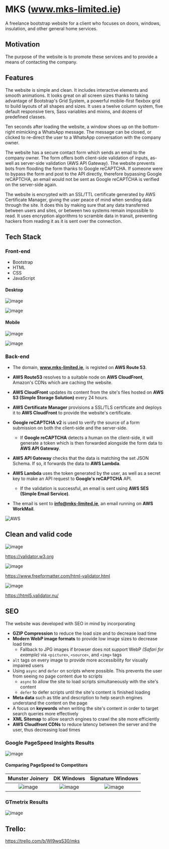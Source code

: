 # MKS (www.mks-limited.ie)
A freelance bootstrap website for a client who focuses on doors, windows, insulation, and other general home services.

## Motivation
The purpose of the website is to promote these services and to provide a means of contacting the company.

## Features
The website is simple and clean. It includes interactive elements and smooth animations. It looks great on all screen sizes thanks to taking advantage of Bootstrap's Grid System, a powerful mobile-first flexbox grid to build layouts of all shapes and sizes. It uses a twelve column system, five default responsive tiers, Sass variables and mixins, and dozens of predefined classes.

Ten seconds after loading the website, a window shoes up on the bottom-right mimicking a WhatsApp message. The message can be closed, or clicked to re-direct the user to a WhatsApp conversation with the company owner.

The website has a secure contact form which sends an email to the company owner. The form offers both client-side validation of inputs, as-well as server-side validation (AWS API Gateway). The website prevents bots from flooding the form thanks to Google reCAPTCHA. If someone were to bypass the form and post to the API directly, therefore bypassing Google reCAPTCHA, an email would not be sent as Google reCAPTCHA is verified on the server-side again.

The website is encrypted with an SSL/TTL certificate generated by AWS Certificate Manager, giving the user peace of mind when sending data through the site. It does this by making sure that any data transferred between users and sites, or between two systems remain impossible to read. It uses encryption algorithms to scramble data in transit, preventing hackers from reading it as it is sent over the connection.

## Tech Stack
### Front-end
* Bootstrap
* HTML
* CSS
* JavaScript

#### Desktop
![image](https://user-images.githubusercontent.com/46572996/109439952-50559a80-7a28-11eb-8170-49332b2594e7.png)

![image](https://user-images.githubusercontent.com/46572996/109440146-15079b80-7a29-11eb-8024-90eae9947fb4.png)

#### Mobile
![image](https://user-images.githubusercontent.com/46572996/109440077-d7a30e00-7a28-11eb-9b2a-2467f9d81800.png)

![image](https://user-images.githubusercontent.com/46572996/109440106-f0abbf00-7a28-11eb-8abb-418dd5ca5a8d.png)


### Back-end
* The domain, **www.mks-limited.ie**, is registed on **AWS Route 53**.
* **AWS Route53** resolves to a suitable node on **AWS CloudFront**, Amazon's CDNs which are caching the website.
* **AWS CloudFront** updates its content from the site's files hosted on **AWS S3 (Simple Storage Solution)** every 24 hours.
* **AWS Certificate Manager** provisions a SSL/TLS certificate and deploys it to **AWS CloudFront** to provide the website's certificate.

* **Google reCAPTCHA v2** is used to verify the source of a form submission on both the client-side and the server-side.
  * If **Google reCAPTCHA** detects a human on the client-side, it will generate a token which is then forwarded alongside the form data to **AWS API Gateway**.

* **AWS API Gateway** checks that the data is matching the set JSON Schema. If so, it forwards the data to **AWS Lambda**.
* **AWS Lambda** uses the token generated by the user, as well as a secret key to make an API request to **Google's reCAPTCHA** API.
  * If the validation is successful, an email is sent using **AWS SES (Simple Email Service)**.
* The email is sent to **info@mks-limited.ie**, an email running on **AWS WorkMail**.
 
![AWS](https://user-images.githubusercontent.com/46572996/109439085-cfe16a80-7a24-11eb-9cde-279fcf94a29f.png)

## Clean and valid code
![image](https://user-images.githubusercontent.com/46572996/112821542-bad91500-907e-11eb-95e7-28898236427c.png)

https://validator.w3.org

![image](https://user-images.githubusercontent.com/46572996/112822022-4e124a80-907f-11eb-99b2-b1788819fdf1.png)

https://www.freeformatter.com/html-validator.html

![image](https://user-images.githubusercontent.com/46572996/112822229-96316d00-907f-11eb-9aae-276c18d77904.png)

https://html5.validator.nu/

## SEO
The website was developed with SEO in mind by incorporating
* **GZIP Compression** to reduce the load size and to decrease load time
* **Modern WebP image formats** to provide low image sizes to decrease load time
    * Fallback to JPG images if browser does not support WebP *(Safari for example)* via `<picture>`, `<source>`, and `<img>` tags
* `alt` tags on every image to provide more accessibility for visually impaired users
* Using `async` and `defer` on scripts where possible. This prevents the user from seeing no page content due to scripts
    * `async` to allow the site to load scripts simultaneously with the site's content
    * `defer` to defer scripts until the site's content is finished loading
* **Meta data** such as title and description to help search engines understand the content on the page
* A focus on **keywords** when writing the site's content in order to target search queries more effectively
* **XML Sitemap** to allow search engines to crawl the site more efficiently
* **AWS Cloudfront CDNs** to reduce latency between the server and the user, thus decreasing load times

### Google PageSpeed Insights Results

![image](https://user-images.githubusercontent.com/46572996/112718379-70269400-8eea-11eb-9659-257f0dba376e.png)

#### Comparing PageSpeed to Competitors

Munster Joinery             |  DK Windows               | Signature Windows
:-------------------------:|:-------------------------:|:-------------------------:
![image](https://user-images.githubusercontent.com/46572996/112718819-5175cc80-8eed-11eb-8d4e-0ad1e77bc93d.png)  |  ![image](https://user-images.githubusercontent.com/46572996/112718841-84b85b80-8eed-11eb-9acf-364033884e1d.png) | ![image](https://user-images.githubusercontent.com/46572996/112718914-e973b600-8eed-11eb-8d2e-7849fc434b82.png)

### GTmetrix Results
![image](https://user-images.githubusercontent.com/46572996/112826726-4655a480-9085-11eb-8af5-835b3a920c15.png)

## Trello: 
https://trello.com/b/WI9wqS30/mks
